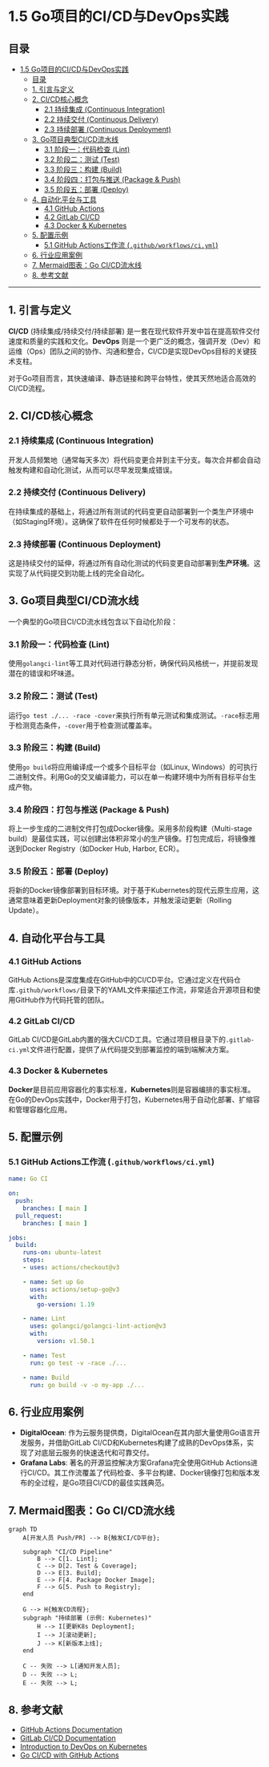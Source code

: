 # 1.5 Go项目的CI/CD与DevOps实践

## 目录

- [1.5 Go项目的CI/CD与DevOps实践](#15-go项目的cicd与devops实践)
  - [目录](#目录)
  - [1. 引言与定义](#1-引言与定义)
  - [2. CI/CD核心概念](#2-cicd核心概念)
    - [2.1 持续集成 (Continuous Integration)](#21-持续集成-continuous-integration)
    - [2.2 持续交付 (Continuous Delivery)](#22-持续交付-continuous-delivery)
    - [2.3 持续部署 (Continuous Deployment)](#23-持续部署-continuous-deployment)
  - [3. Go项目典型CI/CD流水线](#3-go项目典型cicd流水线)
    - [3.1 阶段一：代码检查 (Lint)](#31-阶段一代码检查-lint)
    - [3.2 阶段二：测试 (Test)](#32-阶段二测试-test)
    - [3.3 阶段三：构建 (Build)](#33-阶段三构建-build)
    - [3.4 阶段四：打包与推送 (Package \& Push)](#34-阶段四打包与推送-package--push)
    - [3.5 阶段五：部署 (Deploy)](#35-阶段五部署-deploy)
  - [4. 自动化平台与工具](#4-自动化平台与工具)
    - [4.1 GitHub Actions](#41-github-actions)
    - [4.2 GitLab CI/CD](#42-gitlab-cicd)
    - [4.3 Docker \& Kubernetes](#43-docker--kubernetes)
  - [5. 配置示例](#5-配置示例)
    - [5.1 GitHub Actions工作流 (`.github/workflows/ci.yml`)](#51-github-actions工作流-githubworkflowsciyml)
  - [6. 行业应用案例](#6-行业应用案例)
  - [7. Mermaid图表：Go CI/CD流水线](#7-mermaid图表go-cicd流水线)
  - [8. 参考文献](#8-参考文献)

---

## 1. 引言与定义

**CI/CD** (持续集成/持续交付/持续部署) 是一套在现代软件开发中旨在提高软件交付速度和质量的实践和文化。**DevOps** 则是一个更广泛的概念，强调开发（Dev）和运维（Ops）团队之间的协作、沟通和整合，CI/CD是实现DevOps目标的关键技术支柱。

对于Go项目而言，其快速编译、静态链接和跨平台特性，使其天然地适合高效的CI/CD流程。

## 2. CI/CD核心概念

### 2.1 持续集成 (Continuous Integration)

开发人员频繁地（通常每天多次）将代码变更合并到主干分支。每次合并都会自动触发构建和自动化测试，从而可以尽早发现集成错误。

### 2.2 持续交付 (Continuous Delivery)

在持续集成的基础上，将通过所有测试的代码变更自动部署到一个类生产环境中（如Staging环境）。这确保了软件在任何时候都处于一个可发布的状态。

### 2.3 持续部署 (Continuous Deployment)

这是持续交付的延伸，将通过所有自动化测试的代码变更自动部署到**生产环境**。这实现了从代码提交到功能上线的完全自动化。

## 3. Go项目典型CI/CD流水线

一个典型的Go项目CI/CD流水线包含以下自动化阶段：

### 3.1 阶段一：代码检查 (Lint)

使用`golangci-lint`等工具对代码进行静态分析，确保代码风格统一，并提前发现潜在的错误和坏味道。

### 3.2 阶段二：测试 (Test)

运行`go test ./... -race -cover`来执行所有单元测试和集成测试。`-race`标志用于检测竞态条件，`-cover`用于检查测试覆盖率。

### 3.3 阶段三：构建 (Build)

使用`go build`将应用编译成一个或多个目标平台（如Linux, Windows）的可执行二进制文件。利用Go的交叉编译能力，可以在单一构建环境中为所有目标平台生成产物。

### 3.4 阶段四：打包与推送 (Package & Push)

将上一步生成的二进制文件打包成Docker镜像。采用多阶段构建（Multi-stage build）是最佳实践，可以创建出体积非常小的生产镜像。打包完成后，将镜像推送到Docker Registry（如Docker Hub, Harbor, ECR）。

### 3.5 阶段五：部署 (Deploy)

将新的Docker镜像部署到目标环境。对于基于Kubernetes的现代云原生应用，这通常意味着更新Deployment对象的镜像版本，并触发滚动更新（Rolling Update）。

## 4. 自动化平台与工具

### 4.1 GitHub Actions

GitHub Actions是深度集成在GitHub中的CI/CD平台。它通过定义在代码仓库`.github/workflows/`目录下的YAML文件来描述工作流，非常适合开源项目和使用GitHub作为代码托管的团队。

### 4.2 GitLab CI/CD

GitLab CI/CD是GitLab内置的强大CI/CD工具。它通过项目根目录下的`.gitlab-ci.yml`文件进行配置，提供了从代码提交到部署监控的端到端解决方案。

### 4.3 Docker & Kubernetes

**Docker**是目前应用容器化的事实标准，**Kubernetes**则是容器编排的事实标准。在Go的DevOps实践中，Docker用于打包，Kubernetes用于自动化部署、扩缩容和管理容器化应用。

## 5. 配置示例

### 5.1 GitHub Actions工作流 (`.github/workflows/ci.yml`)

```yaml
name: Go CI

on:
  push:
    branches: [ main ]
  pull_request:
    branches: [ main ]

jobs:
  build:
    runs-on: ubuntu-latest
    steps:
    - uses: actions/checkout@v3

    - name: Set up Go
      uses: actions/setup-go@v3
      with:
        go-version: 1.19

    - name: Lint
      uses: golangci/golangci-lint-action@v3
      with:
        version: v1.50.1

    - name: Test
      run: go test -v -race ./...

    - name: Build
      run: go build -v -o my-app ./...
```

## 6. 行业应用案例

- **DigitalOcean**: 作为云服务提供商，DigitalOcean在其内部大量使用Go语言开发服务，并借助GitLab CI/CD和Kubernetes构建了成熟的DevOps体系，实现了对底层云服务的快速迭代和可靠交付。
- **Grafana Labs**: 著名的开源监控解决方案Grafana完全使用GitHub Actions进行CI/CD。其工作流覆盖了代码检查、多平台构建、Docker镜像打包和版本发布的全过程，是Go项目CI/CD的最佳实践典范。

## 7. Mermaid图表：Go CI/CD流水线

```mermaid
graph TD
    A[开发人员 Push/PR] --> B{触发CI/CD平台};
    
    subgraph "CI/CD Pipeline"
        B --> C[1. Lint];
        C --> D[2. Test & Coverage];
        D --> E[3. Build];
        E --> F[4. Package Docker Image];
        F --> G[5. Push to Registry];
    end

    G --> H{触发CD流程};
    subgraph "持续部署 (示例: Kubernetes)"
        H --> I[更新K8s Deployment];
        I --> J[滚动更新];
        J --> K[新版本上线];
    end

    C -- 失败 --> L[通知开发人员];
    D -- 失败 --> L;
    E -- 失败 --> L;
```

## 8. 参考文献

- [GitHub Actions Documentation](https://docs.github.com/en/actions)
- [GitLab CI/CD Documentation](https://docs.gitlab.com/ee/ci/)
- [Introduction to DevOps on Kubernetes](https://www.digitalocean.com/community/conceptual_articles/introduction-to-devops-on-kubernetes)
- [Go CI/CD with GitHub Actions](https://blog.logrocket.com/ci-cd-for-golang-with-github-actions/)
